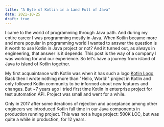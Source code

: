 ```yaml
---
title: "A Byte of Kotlin in a Land Full of Java"
date: 2021-10-25
draft: true
---
```

I came to the world of programming through Java path. And during my entire career I was programming 
mostly in Java. When Kotlin became more and more popular in programming world I wanted to answer 
the question is it worth to use Kotlin in Java project or not?
And it turned out, as always in engineering, that answer is it depends.
This post is the way of a company I was working for and our experience.
So let's have a journey from island of Java to island of Kotlin together.

My first acquaintance with Kotlin was when it has such a logo 
[Kotlin Logo](./Kotlin.png)
Back then I wrote nothing more than "Hello, World!" project in Kotlin and only followed Kotlin 
community to be informed about new features and changes. But ~7 years ago I tried first time 
Kotlin in enterprise project for test automation API. Project was small and went for a while. 

Only in 2017 after some iterations of rejection and acceptance among other engineers we introduced
Kotlin full time in our Java components in production running project. This was not a huge project: 
500K LOC, but was quite a while in production, for 12 years.
